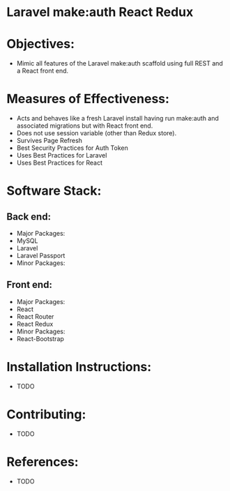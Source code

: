 
  <h1>Laravel make:auth React Redux</h1>
  <h1>Objectives:</h1>
  <ul>
    <li>Mimic all features of the Laravel make:auth scaffold using full REST and a React front end.</li>
  </ul>
  <h1>Measures of Effectiveness:</h1>
  <ul>
    <li>Acts and behaves like a fresh Laravel install having run make:auth and associated migrations but with React front end.</li>
    <li>Does not use session variable (other than Redux store).</li>
    <li>Survives Page Refresh</li>
    <li>Best Security Practices for Auth Token</li>
    <li>Uses Best Practices for Laravel</li>
    <li>Uses Best Practices for React</li>
  </ul>
  <h1>Software Stack:</h1>
  <h2>Back end:</h2>
  <ul>
    <li>Major Packages:</li>
    <li>MySQL</li>
    <li>Laravel</li>
    <li>Laravel Passport</li>
    <li>Minor Packages:</li>
  </ul>
  <h2>Front end:</h2>
  <ul>
    <li>Major Packages:</li>
    <li>React</li>
    <li>React Router</li>
    <li>React Redux</li>
    <li>Minor Packages:</li>
    <li>React-Bootstrap</li>
  </ul>
  <h1>Installation Instructions:</h1>
  <ul>
    <li>TODO</li>
  </ul>
  <h1>Contributing:</h1>
  <ul>
    <li>TODO</li>
  </ul>
  <h1>References:</h1>
  <ul>
    <li>TODO</li>
  </ul>
